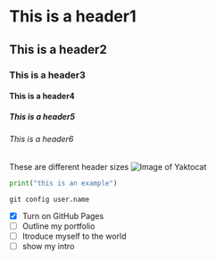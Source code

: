 # This is a header1
## This is a header2
### This is a header3
#### This is a header4
##### This is a header5
###### This is a header6
These  are different header sizes
![Image of Yaktocat](https://octodex.github.com/images/yaktocat.png)
``` python
print("this is an example")
```
```git init
git config user.name
```
- [x] Turn on GitHub Pages
- [ ] Outline my portfolio
- [ ] Itroduce myself to the world
- [ ] show my intro
